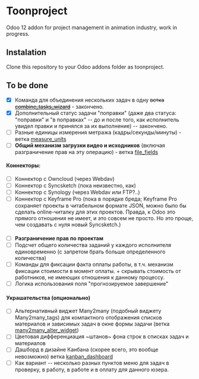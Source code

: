 # Toonproject

Odoo 12 addon for project management in animation industry,
work in progress.

## Instalation

Clone this repository to your Odoo addons folder as toonproject.

## To be done

* [x] Команда для объединения нескольких задач в одну ~~ветка [combine_tasks_wizard](../../tree/combine_tasks_wizard)~~ - закончено.
* [x] Дополнительный статус задачи "поправки" (даже два статуса: "поправки" и "в поправках" -- до и после того, как исполнитель увидел правки и принялся за их выполнение) -- закончено.
* [ ] Разные единицы измерения метража (кадры/секунды/минуты) - ветка [measure_units](../../tree/measure_units)
* [ ] **Общий механизм загрузки видео и исходников** (включая разграничение прав на эту операцию) - ветка [file_fields](../../tree/file_fields)
#### Коннекторы:
  * [ ] Коннектор с Owncloud (через Webdav)
  * [ ] Коннектор с Syncsketch (пока неизвестно, как)
  * [ ] Коннектор с Synology (через Webdav или FTP?..)
  * [ ] Коннектор с Keyframe Pro (пока в порядке бреда; Keyframe Pro сохраняет проекты в читабельном формате JSON, можно было бы сделать online-читалку для этих проектов. Правда, к Odoo это прямого отношения не имеет, и это совсем не просто. Но это проще, чем создавать с нуля новый Syncsketch.)
####
* [ ] **Разграничение прав по проектам**
* [ ] Подсчет общего количества заданий у каждого исполнителя единовременно (с запретом брать больше определенного количества)
* [ ] Команды для фиксации факта оплаты работы, в т.ч. механизм фиксации стоимости в момент оплаты. + скрывать стоимость от работников, не имеющих отношения к данному процессу.
* [ ] Логика использования поля "прогнозируемое завершение"

#### Украшательства (опционально)
* [ ] Альтернативный виджет Many2many (подобный виджету Many2many_tags) для компактного отображения списков материалов и зависимых задач в окне формы задачи (ветка [many2many_alter_widget](../../tree/many2many_alter_widget))
* [ ] Цветовая дифференциация ~штанов~ фона строк в списках задач и материалов
* [ ] Дашборд в дизайне Канбана (скорее всего, это вообще невозможно) ветка [kanban_dashboard](../../tree/kanban_dashboard)
* [ ] Как вариант -- несколько разных пунктов меню для задач в проверку, в работу, в работе и в оплату для данного юзера. 

